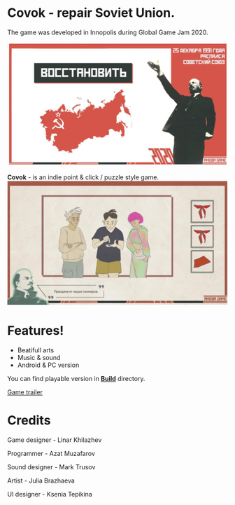 # Covok - repair Soviet Union.
The game was developed in Innopolis during Global Game Jam 2020.

![](https://github.com/linzer0/Covok-Inno-Global-Game-Jam-2020/blob/master/Build/first.jpg)

**Covok** - is an indie point & click / puzzle style game. 
![](https://github.com/linzer0/Covok-Inno-Global-Game-Jam-2020/blob/master/Build/second.jpg)
# Features!

  - Beatifull arts
  - Music & sound
  - Android & PC version
  
You can find playable version in **[Build](https://github.com/linzer0/Covok-Inno-Global-Game-Jam-2020/tree/master/Build)** directory.

[Game trailer](https://www.youtube.com/watch?v=HYyGJ18NqFw&feature=youtu.be)


# Credits 
Game designer - Linar Khilazhev

Programmer - Azat Muzafarov 

Sound designer - Mark Trusov 

Artist - Julia Brazhaeva 

UI designer - Ksenia Tepikina  
